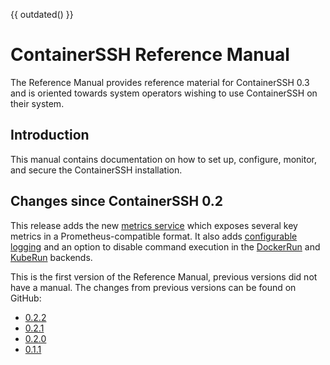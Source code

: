 {{ outdated() }}

<h1>ContainerSSH Reference Manual</h1>

The Reference Manual provides reference material for ContainerSSH 0.3 and is oriented towards system operators wishing to use ContainerSSH on their system.

## Introduction

This manual contains documentation on how to set up, configure, monitor, and secure the ContainerSSH installation.

## Changes since ContainerSSH 0.2

This release adds the new [metrics service](metrics.md) which exposes several key metrics in a Prometheus-compatible format. It also adds [configurable logging](logging.md) and an option to disable command execution in the [DockerRun](dockerrun.md) and [KubeRun](kuberun.md) backends.

This is the first version of the Reference Manual, previous versions did not have a manual. The changes from previous versions can be found on GitHub:

- [0.2.2](https://github.com/ContainerSSH/ContainerSSH/releases/tag/0.2.2)
- [0.2.1](https://github.com/ContainerSSH/ContainerSSH/releases/tag/0.2.1)
- [0.2.0](https://github.com/ContainerSSH/ContainerSSH/releases/tag/0.2.0)
- [0.1.1](https://github.com/ContainerSSH/ContainerSSH/releases/tag/0.1.1)


